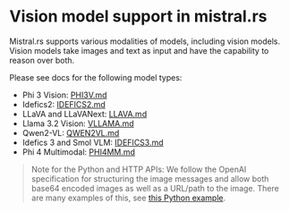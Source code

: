 # Vision model support in mistral.rs

Mistral.rs supports various modalities of models, including vision models. Vision models take images and text as input and have the capability to reason over both.

Please see docs for the following model types:

- Phi 3 Vision: [PHI3V.md](PHI3V.md)
- Idefics2: [IDEFICS2.md](IDEFICS2.md)
- LLaVA and LLaVANext: [LLAVA.md](LLaVA.md)
- Llama 3.2 Vision: [VLLAMA.md](VLLAMA.md)
- Qwen2-VL: [QWEN2VL.md](QWEN2VL.md)
- Idefics 3 and Smol VLM: [IDEFICS3.md](IDEFICS3.md)
- Phi 4 Multimodal: [PHI4MM.md](PHI4MM.md)

> Note for the Python and HTTP APIs:
> We follow the OpenAI specification for structuring the image messages and allow both base64 encoded images as well as a URL/path to the image. There are many examples of this, see [this Python example](../examples/python/phi3v.py).
